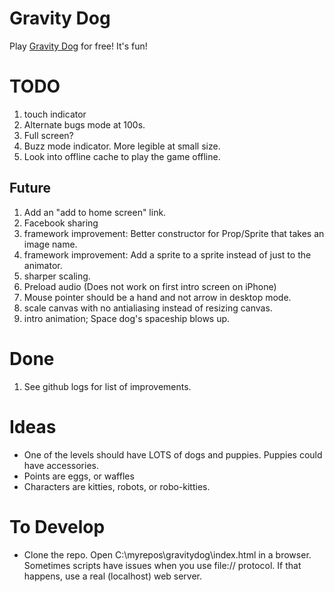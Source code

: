 Gravity Dog
===========

Play [Gravity Dog](http://www.sparkyland.com/gravitydog) for free!  It's fun!

# TODO
1. touch indicator
1. Alternate bugs mode at 100s. 
1. Full screen?
1. Buzz mode indicator. More legible at small size. 
2. Look into offline cache to play the game offline.

## Future
1. Add an "add to home screen" link.
1. Facebook sharing
1. framework improvement: Better constructor for Prop/Sprite that takes an image name.
1. framework improvement: Add a sprite to a sprite instead of just to the animator.
5. sharper scaling.
5. Preload audio (Does not work on first intro screen on iPhone)
3. Mouse pointer should be a hand and not arrow in desktop mode.
5. scale canvas with no antialiasing instead of resizing canvas.
1. intro animation;  Space dog's spaceship blows up.

# Done
1. See github logs for list of improvements.

# Ideas
* One of the levels should have LOTS of dogs and puppies.  Puppies could have accessories.
* Points are eggs, or waffles
* Characters are kitties, robots, or robo-kitties.

# To Develop
* Clone the repo.  Open C:\myrepos\gravitydog\index.html in a browser.  Sometimes scripts have issues when you use file:// protocol.  If that happens, use a real (localhost) web server.
